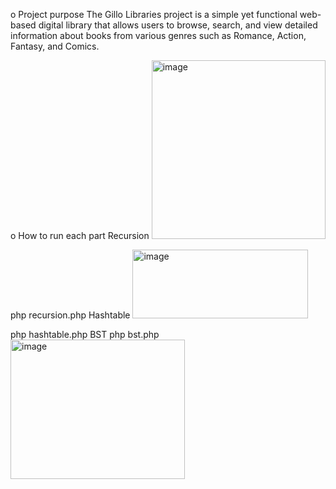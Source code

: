 o Project purpose
The Gillo Libraries project is a simple yet functional web-based digital library that allows users to browse, search, and view detailed information about books from various genres such as Romance, Action, Fantasy, and Comics.

o How to run each part
Recursion
<img width="278" height="286" alt="image" src="https://github.com/user-attachments/assets/0a528f93-20f5-4524-b4aa-e7945f62dd1a" />

php recursion.php
Hashtable
<img width="281" height="110" alt="image" src="https://github.com/user-attachments/assets/01ef7d82-5584-4cc7-aa90-b485538cc562" />

php hashtable.php
BST
php bst.php
<img width="279" height="223" alt="image" src="https://github.com/user-attachments/assets/d377b92d-6161-4765-a432-ec27187b7028" />



